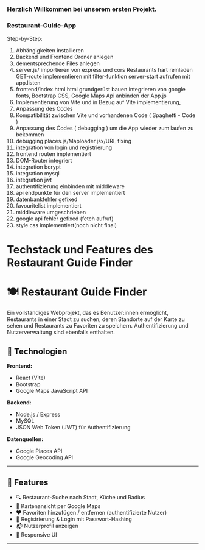 ### Herzlich Willkommen bei unserem ersten Projekt. 
### Restaurant-Guide-App 
Step-by-Step:
1. Abhängigkeiten installieren 
2. Backend und Frontend Ordner anlegen 
3. dementsprechende Files anlegen 
4. server.js/ 
    importieren von express und cors 
    Restaurants hart reinladen
    GET-route implementieren mit filter-funktion
    server-start aufrufen mit app.listen 
5. frontend/index.html
    html grundgerüst bauen
    integrieren von google fonts, Bootstrap CSS, Google Maps Api
    anbinden der App.js
6. Implementierung von Vite und in Bezug auf Vite implementierung, 
7. Anpassung des Codes
8. Kompatibilität zwischen Vite und vorhandenen Code  ( Spaghetti - Code )
9. Anpassung des Codes ( debugging ) um die App wieder zum laufen zu bekommen
10. debugging places.js/Maploader.jsx/URL fixing
11. integration von login und registrierung
12. frontend routen implementiert
13. DOM-Router integriert
14. integration bcrypt
15. integration mysql
16. integration jwt 
17. authentifizierung einbinden mit middleware 
18. api endpunkte für den server implementiert 
19. datenbankfehler gefixed
20. favouritelist implementiert
21. middleware umgeschrieben
22. google api fehler gefixed (fetch aufruf)
23. style.css implementiert(noch nicht final)




# Techstack und Features des Restaurant Guide Finder 

# 🍽️ Restaurant Guide Finder

Ein vollständiges Webprojekt, das es Benutzer:innen ermöglicht, Restaurants in einer Stadt zu suchen, deren Standorte auf der Karte zu sehen und Restaurants zu Favoriten zu speichern. Authentifizierung und Nutzerverwaltung sind ebenfalls enthalten.

## 🔧 Technologien

**Frontend:**
- React (Vite)
- Bootstrap
- Google Maps JavaScript API

**Backend:**
- Node.js / Express
- MySQL
- JSON Web Token (JWT) für Authentifizierung

**Datenquellen:**
- Google Places API
- Google Geocoding API

---

## 🚀 Features

- 🔍 Restaurant-Suche nach Stadt, Küche und Radius
- 📍 Kartenansicht per Google Maps
- ❤️ Favoriten hinzufügen / entfernen (authentifizierte Nutzer)
- 🔐 Registrierung & Login mit Passwort-Hashing
- 📬 Nutzerprofil anzeigen
- 📱 Responsive UI

---